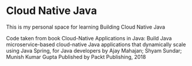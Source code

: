 # Cloud Native Java

This is my personal space for learning Building Cloud Native Java

Code taken from book Cloud-Native Applications in Java: Build Java microservice-based cloud-native Java applications that dynamically scale using Java Spring, for Java developers 
by Ajay Mahajan; Shyam Sundar; Munish Kumar Gupta
Published by Packt Publishing, 2018
